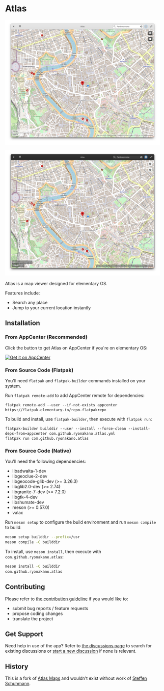 # Atlas
![App window in the light mode](data/screenshots/screenshot-light.png#gh-light-mode-only)

![App window in the dark mode](data/screenshots/screenshot-dark.png#gh-dark-mode-only)

Atlas is a map viewer designed for elementary OS.

Features include:

- Search any place
- Jump to your current location instantly

## Installation
### From AppCenter (Recommended)
Click the button to get Atlas on AppCenter if you're on elementary OS:

[![Get it on AppCenter](https://appcenter.elementary.io/badge.svg)](https://appcenter.elementary.io/com.github.ryonakano.atlas)

### From Source Code (Flatpak)
You'll need `flatpak` and `flatpak-builder` commands installed on your system.

Run `flatpak remote-add` to add AppCenter remote for dependencies:

```
flatpak remote-add --user --if-not-exists appcenter https://flatpak.elementary.io/repo.flatpakrepo
```

To build and install, use `flatpak-builder`, then execute with `flatpak run`:

```
flatpak-builder builddir --user --install --force-clean --install-deps-from=appcenter com.github.ryonakano.atlas.yml
flatpak run com.github.ryonakano.atlas
```

### From Source Code (Native)
You'll need the following dependencies:

* libadwaita-1-dev
* libgeoclue-2-dev
* libgeocode-glib-dev (>= 3.26.3)
* libglib2.0-dev (>= 2.74)
* libgranite-7-dev (>= 7.2.0)
* libgtk-4-dev
* libshumate-dev
* meson (>= 0.57.0)
* valac

Run `meson setup` to configure the build environment and run `meson compile` to build:

```bash
meson setup builddir --prefix=/usr
meson compile -C builddir
```

To install, use `meson install`, then execute with `com.github.ryonakano.atlas`:

```bash
meson install -C builddir
com.github.ryonakano.atlas
```

## Contributing
Please refer to [the contribution guideline](CONTRIBUTING.md) if you would like to:

- submit bug reports / feature requests
- propose coding changes
- translate the project

## Get Support
Need help in use of the app? Refer to [the discussions page](https://github.com/ryonakano/atlas/discussions) to search for existing discussions or [start a new discussion](https://github.com/ryonakano/atlas/discussions/new/choose) if none is relevant.

## History
This is a fork of [Atlas Maps](https://launchpad.net/atlas-maps) and wouldn't exist without work of [Steffen Schuhmann](https://launchpad.net/~sschuhmann).
